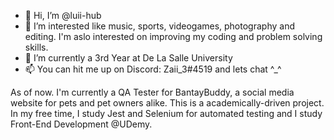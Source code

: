 - 👋 Hi, I’m @luii-hub
- 👀 I’m interested like music, sports, videogames, photography and editing. I'm aslo interested on improving my coding and problem solving skills.
- 🌱 I’m currently a 3rd Year at De La Salle University  
- 📫 You can hit me up on Discord: Zaii_3#4519 and lets chat ^_^

As of now. I'm currently a QA Tester for BantayBuddy, a social media website for pets and pet owners alike. This is a academically-driven project. In my free time, I study Jest and Selenium for automated testing and I study Front-End Development @UDemy.

<!---
luii-hub/luii-hub is a ✨ special ✨ repository because its `README.md` (this file) appears on your GitHub profile.
You can click the Preview link to take a look at your changes.
--->
